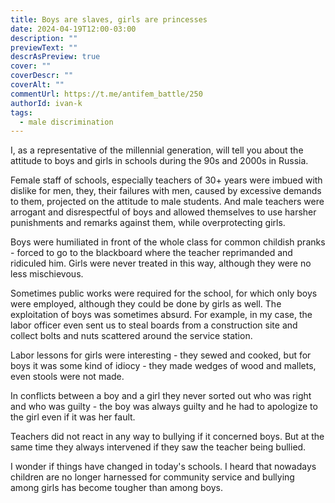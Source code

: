 ```yaml
---
title: Boys are slaves, girls are princesses
date: 2024-04-19T12:00-03:00
description: ""
previewText: ""
descrAsPreview: true
cover: ""
coverDescr: ""
coverAlt: ""
commentUrl: https://t.me/antifem_battle/250
authorId: ivan-k
tags:
  - male discrimination
---
```


I, as a representative of the millennial generation, will tell you about the attitude to boys and girls in schools during the 90s and 2000s in Russia.

Female staff of schools, especially teachers of 30+ years were imbued with dislike for men, they, their failures with men, caused by excessive demands to them, projected on the attitude to male students. And male teachers were arrogant and disrespectful of boys and allowed themselves to use harsher punishments and remarks against them, while overprotecting girls.

Boys were humiliated in front of the whole class for common childish pranks - forced to go to the blackboard where the teacher reprimanded and ridiculed him. Girls were never treated in this way, although they were no less mischievous.

Sometimes public works were required for the school, for which only boys were employed, although they could be done by girls as well. The exploitation of boys was sometimes absurd. For example, in my case, the labor officer even sent us to steal boards from a construction site and collect bolts and nuts scattered around the service station.

Labor lessons for girls were interesting - they sewed and cooked, but for boys it was some kind of idiocy - they made wedges of wood and mallets, even stools were not made.

In conflicts between a boy and a girl they never sorted out who was right and who was guilty - the boy was always guilty and he had to apologize to the girl even if it was her fault.

Teachers did not react in any way to bullying if it concerned boys. But at the same time they always intervened if they saw the teacher being bullied.

I wonder if things have changed in today's schools. I heard that nowadays children are no longer harnessed for community service and bullying among girls has become tougher than among boys.
